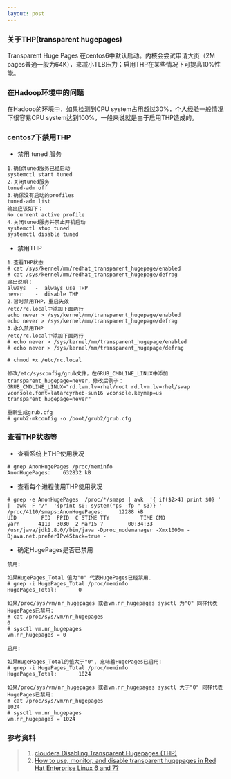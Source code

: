 ```yaml
---
layout: post
---
```


### 关于THP(transparent hugepages)

Transparent Huge Pages 在centos6中默认启动。内核会尝试申请大页（2M pages普通一般为64K），来减小TLB压力；启用THP在某些情况下可提高10%性能。

### 在Hadoop环境中的问题

在Hadoop的环境中，如果检测到CPU system占用超过30%，个人经验一般情况下很容易CPU system达到100%，一般来说就是由于启用THP造成的。

### centos7下禁用THP

- 禁用 tuned 服务

```
1.确保tuned服务已经启动
systemctl start tuned
2.关闭tuned服务
tuned-adm off
3.确保没有启动的profiles
tuned-adm list
输出应该如下：
No current active profile
4.关闭tuned服务并禁止开机启动
systemctl stop tuned
systemctl disable tuned
```

- 禁用THP

```
1.查看THP状态
# cat /sys/kernel/mm/redhat_transparent_hugepage/enabled
# cat /sys/kernel/mm/redhat_transparent_hugepage/defrag
输出说明：
always   -  always use THP
never    -  disable THP
2.暂时禁用THP，重启失效
/etc/rc.local中添加下面两行
echo never > /sys/kernel/mm/transparent_hugepage/enabled
echo never > /sys/kernel/mm/transparent_hugepage/defrag
3.永久禁用THP
/etc/rc.local中添加下面两行
# echo never > /sys/kernel/mm/transparent_hugepage/enabled
# echo never > /sys/kernel/mm/transparent_hugepage/defrag

# chmod +x /etc/rc.local

修改/etc/sysconfig/grub文件，在GRUB_CMDLINE_LINUX中添加transparent_hugepage=never，修改后例子：
GRUB_CMDLINE_LINUX="rd.lvm.lv=rhel/root rd.lvm.lv=rhel/swap vconsole.font=latarcyrheb-sun16 vconsole.keymap=us transparent_hugepage=never"

重新生成grub.cfg
# grub2-mkconfig -o /boot/grub2/grub.cfg

```

### 查看THP状态等

- 查看系统上THP使用状况

```
# grep AnonHugePages /proc/meminfo
AnonHugePages:    632832 kB
```

- 查看每个进程使用THP使用状况

```
# grep -e AnonHugePages  /proc/*/smaps | awk  '{ if($2>4) print $0} ' |  awk -F "/"  '{print $0; system("ps -fp " $3)} '
/proc/4110/smaps:AnonHugePages:     12288 kB
UID        PID  PPID  C STIME TTY          TIME CMD
yarn      4110  3030  2 Mar15 ?        00:34:33 /usr/java/jdk1.8.0//bin/java -Dproc_nodemanager -Xmx1000m -Djava.net.preferIPv4Stack=true -

```

- 确定HugePages是否已禁用

```
禁用:

如果HugePages_Total 值为"0" 代表HugePages已经禁用.
# grep -i HugePages_Total /proc/meminfo
HugePages_Total:       0

如果/proc/sys/vm/nr_hugepages 或者vm.nr_hugepages sysctl 为"0" 同样代表HugePages已禁用:
# cat /proc/sys/vm/nr_hugepages
0
# sysctl vm.nr_hugepages
vm.nr_hugepages = 0

启用:

如果HugePages_Total的值大于"0", 意味着HugePages已启用:
# grep -i HugePages_Total /proc/meminfo
HugePages_Total:       1024

如果/proc/sys/vm/nr_hugepages 或者vm.nr_hugepages sysctl 大于"0" 同样代表HugePages已禁用:
# cat /proc/sys/vm/nr_hugepages
1024
# sysctl vm.nr_hugepages
vm.nr_hugepages = 1024
```

### 参考资料
> 1. [cloudera Disabling Transparent Hugepages (THP)](https://www.cloudera.com/documentation/enterprise/latest/topics/cdh_admin_performance.html#cdh_performance__section_nt5_sdf_jq)
> 2. [How to use, monitor, and disable transparent hugepages in Red Hat Enterprise Linux 6 and 7?](https://access.redhat.com/solutions/46111)

